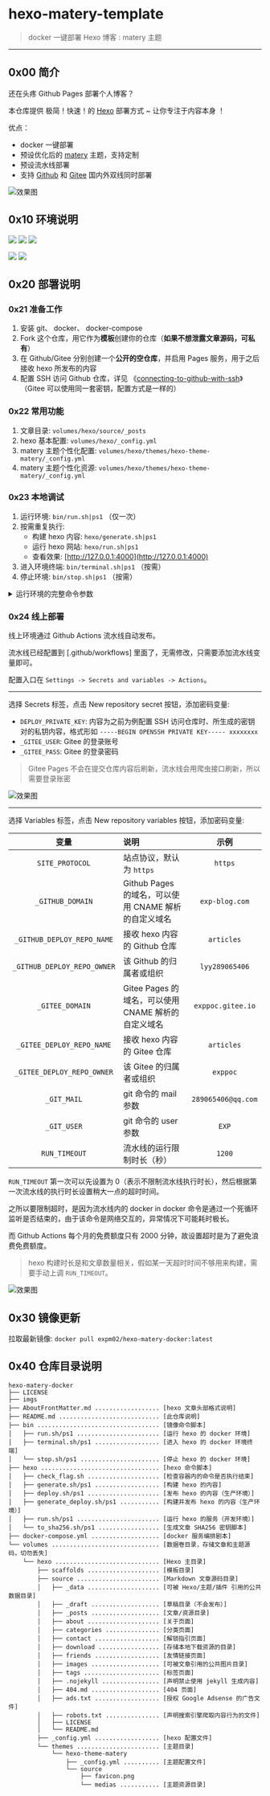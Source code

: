 # hexo-matery-template

> docker 一键部署 Hexo 博客 : matery 主题

------

## 0x00 简介

还在头疼 Github Pages 部署个人博客？

本仓库提供 极简！快速！的 [Hexo](https://hexo.io/zh-cn/) 部署方式 ~ 让你专注于内容本身 ！

优点：

- docker 一键部署
- 预设优化后的 [matery](https://github.com/blinkfox/hexo-theme-matery) 主题，支持定制
- 预设流水线部署
- 支持 [Github](https://github.com/) 和 [Gitee](https://gitee.com/) 国内外双线同时部署

![效果图](./imgs/01.jpg)


## 0x10 环境说明

![](https://img.shields.io/badge/windows-blue.svg) ![](https://img.shields.io/badge/mac-green.svg) ![](https://img.shields.io/badge/linux-red.svg)

![](https://img.shields.io/badge/hexo%20x5.1.1-blue.svg) ![](https://img.shields.io/badge/matery%20x2.0.0-red.svg)


## 0x20 部署说明

### 0x21 准备工作

1. 安装 git、 docker、 docker-compose
2. Fork 这个仓库，用它作为**模板**创建你的仓库（**如果不想泄露文章源码，可私有**）
3. 在 Github/Gitee 分别创建一个**公开的空仓库**，并启用 Pages 服务，用于之后接收 hexo 所发布的内容
4. 配置 SSH 访问 Github 仓库，详见 《[connecting-to-github-with-ssh](https://help.github.com/en/articles/connecting-to-github-with-ssh)》 （Gitee 可以使用同一套密钥，配置方式是一样的）


### 0x22 常用功能

1. 文章目录: `volumes/hexo/source/_posts`
2. hexo 基本配置: `volumes/hexo/_config.yml`
3. matery 主题个性化配置: `volumes/hexo/themes/hexo-theme-matery/_config.yml`
4. matery 主题个性化资源: `volumes/hexo/themes/hexo-theme-matery/_config.yml`


### 0x23 本地调试

1. 运行环境: `bin/run.sh|ps1` （仅一次）
2. 按需重复执行: 
    - 构建 hexo 内容: `hexo/generate.sh|ps1`
    - 运行 hexo 网站: `hexo/run.sh|ps1`
    - 查看效果: [http://127.0.0.1:4000](http://127.0.0.1:4000)
3. 进入环境终端: `bin/terminal.sh|ps1` （按需）
4. 停止环境: `bin/stop.sh|ps1` （按需）


<details>
<summary>运行环境的完整命令参数</summary>
<br/>

实际上，运行环境的完整命令为: `bin/run.sh|ps1 -p ${SITE_PROTOCOL} -d ${SITE_DOMAIN} -u ${GIT_USER} -m ${GIT_MAIL} -n ${DEPLOY_REPO_NAME} -o ${DEPLOY_REPO_OWNER}`

其中：

- SITE_PROTOCOL: 站点协议，默认 https ，可以按需修改为 http
- SITE_DOMAIN: 站点域名, 亦可使用 github/gitee 的 pages 域名，本地默认为 `127.0.0.1:4000`
- GIT_MAIL: git 命令的 mail 参数
- GIT_USER: git 命令的 user 参数
- DEPLOY_REPO_NAME: 用于接收发布内容的 github/gitee 仓库名称
- DEPLOY_REPO_OWNER: 该仓库的拥有者/组织

一般而言，这些都是线上部署才用到的参数，本地无需关注。

但是如果想在本地发布到 Github/Gitee 仓库，就可以使用完整命令运行 hexo 环境，例如：

- 运行环境: `bin/run.sh -p https -d exp-blog.com -u EXP -m 289065406@qq.com -n articles -o lyy289065406`
- 构建 hexo 内容: `hexo/generate.sh|ps1`
- 发布 hexo 内容到 Github/Gitee 的目标仓库: `hexo/deploy.sh|ps1`

</details>


### 0x24 线上部署

线上环境通过 Github Actions 流水线自动发布。

流水线已经配置到 [.github/workflows] 里面了，无需修改，只需要添加流水线变量即可。

配置入口在 `Settings -> Secrets and variables -> Actions`。

------

选择 Secrets 标签，点击 New repository secret 按钮，添加密码变量: 

- `DEPLOY_PRIVATE_KEY`: 内容为之前为例配置 SSH 访问仓库时、所生成的密钥对的私钥内容，格式形如 `-----BEGIN OPENSSH PRIVATE KEY----- xxxxxxxx`
- `_GITEE_USER`: Gitee 的登录账号
- `_GITEE_PASS`: Gitee 的登录密码

> Gitee Pages 不会在提交仓库内容后刷新，流水线会用爬虫接口刷新，所以需要登录账密

![效果图](./imgs/02.jpg)

------

选择 Variables 标签，点击 New repository variables 按钮，添加密码变量: 

| 变量 | 说明 | 示例 |
|:---:|:---|:---:|
| `SITE_PROTOCOL` | 站点协议，默认为 `https` | `https` |
| `_GITHUB_DOMAIN` | Github Pages 的域名，可以使用 CNAME 解析的自定义域名 | `exp-blog.com` |
| `_GITHUB_DEPLOY_REPO_NAME` |  接收 hexo 内容的 Github 仓库 | `articles` |
| `_GITHUB_DEPLOY_REPO_OWNER` | 该 Github 的归属者或组织 | `lyy289065406` |
| `_GITEE_DOMAIN` | Gitee Pages 的域名，可以使用 CNAME 解析的自定义域名 | `exppoc.gitee.io` |
| `_GITEE_DEPLOY_REPO_NAME` | 接收 hexo 内容的 Gitee 仓库 | `articles` |
| `_GITEE_DEPLOY_REPO_OWNER` | 该 Gitee 的归属者或组织 | `exppoc` |
| `_GIT_MAIL` | git 命令的 mail 参数 | `289065406@qq.com` |
| `_GIT_USER` | git 命令的 user 参数 | `EXP` |
| `RUN_TIMEOUT` | 流水线的运行限制时长（秒） | `1200` |

`RUN_TIMEOUT` 第一次可以先设置为 0（表示不限制流水线执行时长），然后根据第一次流水线的执行时长设置稍大一点的超时时间。

之所以要限制超时，是因为流水线内的 docker in docker 命令是通过一个死循环监听是否结束的，由于该命令是网络交互的，异常情况下可能耗时极长。

而 Github Actions 每个月的免费额度只有 2000 分钟，故设置超时是为了避免浪费免费额度。

> hexo 构建时长是和文章数量相关，假如某一天超时时间不够用来构建，需要手动上调 `RUN_TIMEOUT`。

![效果图](./imgs/03.jpg)


## 0x30 镜像更新


拉取最新镜像: `docker pull expm02/hexo-matery-docker:latest`


## 0x40 仓库目录说明

```
hexo-matery-docker
├── LICENSE
├── imgs
├── AboutFrontMatter.md .................. [hexo 文章头部格式说明]
├── README.md ............................ [此仓库说明]
├── bin .................................. [镜像命令脚本]
│   ├── run.sh/ps1 ....................... [运行 hexo 的 docker 环境]
│   ├── terminal.sh/ps1 .................. [进入 hexo 的 docker 环境终端]
│   └── stop.sh/ps1 ...................... [停止 hexo 的 docker 环境]
├── hexo ................................. [hexo 命令脚本]
│   ├── check_flag.sh .................... [检查容器内的命令是否执行结束]
│   ├── generate.sh/ps1 .................. [构建 hexo 的内容]
│   ├── deploy.sh/ps1 .................... [发布 hexo 的内容（生产环境）]
│   ├── generate_deploy.sh/ps1 ........... [构建并发布 hexo 的内容（生产环境）]
│   ├── run.sh/ps1 ....................... [运行 hexo 的服务（开发环境）]
│   └── to_sha256.sh/ps1 ................. [生成文章 SHA256 密钥脚本]
├── docker-compose.yml ................... [docker 服务编排剧本]
└── volumes .............................. [数据卷目录，存储文章和主题源码，切勿丢失]
    └── hexo ............................. [Hexo 主目录]
        ├── scaffolds .................... [模板目录]
        ├── source ....................... [Markdown 文章源码目录]
        │   ├── _data .................... [可被 Hexo/主题/插件 引用的公共数据目录]
        │   ├── _draft ................... [草稿目录（不会发布）]
        │   ├── _posts ................... [文章/资源目录]
        │   ├── about .................... [关于页面]
        │   ├── categories ............... [分类页面]
        │   ├── contact .................. [解锁指引页面]
        │   ├── download ................. [存储本地下载资源的目录]
        │   ├── friends .................. [友情链接页面]
        │   ├── images ................... [可被文章引用的公共图片目录]
        │   ├── tags ..................... [标签页面]
        │   ├── .nojekyll ................ [声明禁止使用 jekyll 生成内容]
        │   ├── 404.md ................... [404 页面]
        │   ├── ads.txt .................. [授权 Google Adsense 的广告文件]
        │   ├── robots.txt ............... [声明搜索引擎爬取内容行为的文件]
        │   ├── LICENSE
        │   └── README.md
        ├── _config.yml .................. [hexo 配置文件]
        └── themes ....................... [主题目录]
            └── hexo-theme-matery
                ├── _config.yml .......... [主题配置文件]
                └── source
                    ├── favicon.png
                    └── medias ........... [主题资源目录]
```
